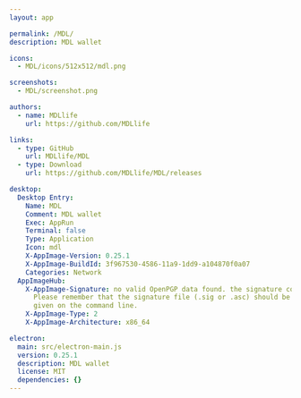 ```yaml
---
layout: app

permalink: /MDL/
description: MDL wallet

icons:
  - MDL/icons/512x512/mdl.png

screenshots:
  - MDL/screenshot.png

authors:
  - name: MDLlife
    url: https://github.com/MDLlife

links:
  - type: GitHub
    url: MDLlife/MDL
  - type: Download
    url: https://github.com/MDLlife/MDL/releases

desktop:
  Desktop Entry:
    Name: MDL
    Comment: MDL wallet
    Exec: AppRun
    Terminal: false
    Type: Application
    Icon: mdl
    X-AppImage-Version: 0.25.1
    X-AppImage-BuildId: 3f967530-4586-11a9-1dd9-a104870f0a07
    Categories: Network
  AppImageHub:
    X-AppImage-Signature: no valid OpenPGP data found. the signature could not be verified.
      Please remember that the signature file (.sig or .asc) should be the first file
      given on the command line.
    X-AppImage-Type: 2
    X-AppImage-Architecture: x86_64

electron:
  main: src/electron-main.js
  version: 0.25.1
  description: MDL wallet
  license: MIT
  dependencies: {}
---
```

